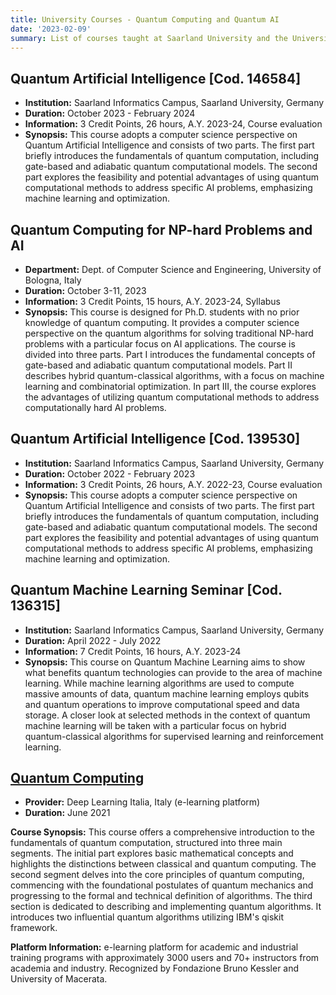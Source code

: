 ```yaml
---
title: University Courses - Quantum Computing and Quantum AI 
date: '2023-02-09'
summary: List of courses taught at Saarland University and the University of Bologna for Master and Ph.D. students with no prior knowledge of quantum mechanics or quantum computing.
---
```


## Quantum Artificial Intelligence [Cod. 146584]
- **Institution:** Saarland Informatics Campus, Saarland University, Germany
- **Duration:** October 2023 - February 2024
- **Information:** 3 Credit Points, 26 hours, A.Y. 2023-24, Course evaluation
- **Synopsis:** This course adopts a computer science perspective on Quantum Artificial Intelligence and consists of two parts. The first part briefly introduces the fundamentals of quantum computation, including gate-based and adiabatic quantum computational models. The second part explores the feasibility and potential advantages of using quantum computational methods to address specific AI problems, emphasizing machine learning and optimization.

## Quantum Computing for NP-hard Problems and AI
- **Department:** Dept. of Computer Science and Engineering, University of Bologna, Italy
- **Duration:** October 3-11, 2023
- **Information:** 3 Credit Points, 15 hours, A.Y. 2023-24, Syllabus
- **Synopsis:** This course is designed for Ph.D. students with no prior knowledge of quantum computing. It provides a computer science perspective on the quantum algorithms for solving traditional NP-hard problems with a particular focus on AI applications. The course is divided into three parts. Part I introduces the fundamental concepts of gate-based and adiabatic quantum computational models. Part II describes hybrid quantum-classical algorithms, with a focus on machine learning and combinatorial optimization. In part III, the course explores the advantages of utilizing quantum computational methods to address computationally hard AI problems.

## Quantum Artificial Intelligence [Cod. 139530]
- **Institution:** Saarland Informatics Campus, Saarland University, Germany
- **Duration:** October 2022 - February 2023
- **Information:** 3 Credit Points, 26 hours, A.Y. 2022-23, Course evaluation
- **Synopsis:** This course adopts a computer science perspective on Quantum Artificial Intelligence and consists of two parts. The first part briefly introduces the fundamentals of quantum computation, including gate-based and adiabatic quantum computational models. The second part explores the feasibility and potential advantages of using quantum computational methods to address specific AI problems, emphasizing machine learning and optimization.

## Quantum Machine Learning Seminar [Cod. 136315]
- **Institution:** Saarland Informatics Campus, Saarland University, Germany
- **Duration:** April 2022 - July 2022
- **Information:** 7 Credit Points, 16 hours, A.Y. 2023-24
- **Synopsis:** This course on Quantum Machine Learning aims to show what benefits quantum technologies can provide to the area of machine learning. While machine learning algorithms are used to compute massive amounts of data, quantum machine learning employs qubits and quantum operations to improve computational speed and data storage. A closer look at selected methods in the context of quantum machine learning will be taken with a particular focus on hybrid quantum-classical algorithms for supervised learning and reinforcement learning.


## [Quantum Computing](https://deeplearningitalia.com/corsi/corso-quantum-computing-c0030/)
  - **Provider:** Deep Learning Italia, Italy (e-learning platform)
  - **Duration:** June 2021

**Course Synopsis:** This course offers a comprehensive introduction to the fundamentals of quantum computation, structured into three main segments. The initial part explores basic mathematical concepts and highlights the distinctions between classical and quantum computing. The second segment delves into the core principles of quantum computing, commencing with the foundational postulates of quantum mechanics and progressing to the formal and technical definition of algorithms. The third section is dedicated to describing and implementing quantum algorithms. It introduces two influential quantum algorithms utilizing IBM's qiskit framework.

**Platform Information:** e-learning platform for academic and industrial training programs with approximately 3000 users and 70+ instructors from academia and industry. Recognized by Fondazione Bruno Kessler and University of Macerata.


<!-- 

```python
from IPython.core.display import Image
Image('https://www.python.org/static/community_logos/python-logo-master-v3-TM-flattened.png')
```

    
![png](output_1_0.png)
    

```python
print("Welcome to Academic!")
```

    Welcome to Academic!

## Organize your notebooks

Place the notebooks that you would like to publish in a `notebooks` folder at the root of your website.

## Import the notebooks into your site

```bash
pipx install academic
academic import 'notebooks/**.ipynb' content/post/ --verbose
```

The notebooks will be published to the folder you specify above. In this case, they will be published to your `content/post/` folder. -->
